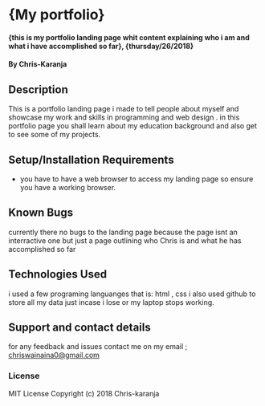 # {My portfolio}
#### {this is my portfolio landing page whit content explaining who i am and what i have accomplished so far}, {thursday/26/2018}
#### By Chris-Karanja
## Description
This is a portfolio landing page i made to tell people about myself and showcase my work and skills in programming and web design . in this portfolio page you shall learn about my education background and also get to see some of my projects.  
## Setup/Installation Requirements
* you have to have a web browser to access my landing page so ensure you have a working browser.
## Known Bugs
currently there no bugs to the landing page because the page isnt an interractive one but just a page outlining who Chris is and what he has accomplished so far
## Technologies Used
i used a few programing languanges that is: html , css i also used github to store all my data just incase i lose or my laptop stops working.
## Support and contact details
for any feedback and issues contact me on my email ; chriswainaina0@gmail.com
### License
MIT License
Copyright (c) 2018 Chris-karanja
